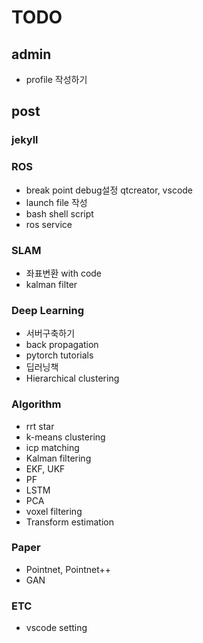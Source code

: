 # TODO

## admin

- profile 작성하기

## post

### jekyll

### ROS

- break point debug설정 qtcreator, vscode
- launch file 작성
- bash shell script
- ros service

### SLAM

- 좌표변환 with code
- kalman filter

### Deep Learning

- 서버구축하기
- back propagation
- pytorch tutorials
- 딥러닝책
- Hierarchical clustering

### Algorithm

- rrt star
- k-means clustering
- icp matching
- Kalman filtering
- EKF, UKF
- PF
- LSTM
- PCA
- voxel filtering
- Transform estimation

### Paper

- Pointnet, Pointnet++
- GAN

### ETC

- vscode setting
